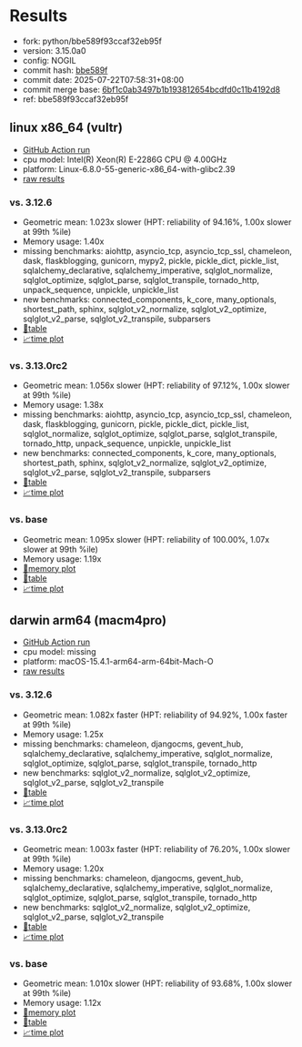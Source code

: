 # Results

- fork: python/bbe589f93ccaf32eb95f
- version: 3.15.0a0
- config: NOGIL
- commit hash: [bbe589f](https://github.com/python/cpython/commit/bbe589f)
- commit date: 2025-07-22T07:58:31+08:00
- commit merge base: [6bf1c0ab3497b1b193812654bcdfd0c11b4192d8](https://github.com/python/cpython/commit/6bf1c0ab3497b1b193812654bcdfd0c11b4192d8)
- ref: bbe589f93ccaf32eb95f

## linux x86_64 (vultr)

- [GitHub Action run](https://github.com/facebookexperimental/free-threading-benchmarking/actions/runs/16431382835)
- cpu model: Intel(R) Xeon(R) E-2286G CPU @ 4.00GHz
- platform: Linux-6.8.0-55-generic-x86_64-with-glibc2.39
- [raw results](bm-20250722-vultr-x86_64-python-bbe589f93ccaf32eb95f-3.15.0a0-bbe589f.json)

### vs. 3.12.6

- Geometric mean: 1.023x slower (HPT: reliability of 94.16%, 1.00x slower at 99th %ile)
- Memory usage: 1.40x
- missing benchmarks: aiohttp, asyncio_tcp, asyncio_tcp_ssl, chameleon, dask, flaskblogging, gunicorn, mypy2, pickle, pickle_dict, pickle_list, sqlalchemy_declarative, sqlalchemy_imperative, sqlglot_normalize, sqlglot_optimize, sqlglot_parse, sqlglot_transpile, tornado_http, unpack_sequence, unpickle, unpickle_list
- new benchmarks: connected_components, k_core, many_optionals, shortest_path, sphinx, sqlglot_v2_normalize, sqlglot_v2_optimize, sqlglot_v2_parse, sqlglot_v2_transpile, subparsers
- [📄table](bm-20250722-vultr-x86_64-python-bbe589f93ccaf32eb95f-3.15.0a0-bbe589f-vs-3.12.6.md)
- [📈time plot](bm-20250722-vultr-x86_64-python-bbe589f93ccaf32eb95f-3.15.0a0-bbe589f-vs-3.12.6.svg)

### vs. 3.13.0rc2

- Geometric mean: 1.056x slower (HPT: reliability of 97.12%, 1.00x slower at 99th %ile)
- Memory usage: 1.38x
- missing benchmarks: aiohttp, asyncio_tcp, asyncio_tcp_ssl, chameleon, dask, flaskblogging, gunicorn, pickle, pickle_dict, pickle_list, sqlglot_normalize, sqlglot_optimize, sqlglot_parse, sqlglot_transpile, tornado_http, unpack_sequence, unpickle, unpickle_list
- new benchmarks: connected_components, k_core, many_optionals, shortest_path, sphinx, sqlglot_v2_normalize, sqlglot_v2_optimize, sqlglot_v2_parse, sqlglot_v2_transpile, subparsers
- [📄table](bm-20250722-vultr-x86_64-python-bbe589f93ccaf32eb95f-3.15.0a0-bbe589f-vs-3.13.0rc2.md)
- [📈time plot](bm-20250722-vultr-x86_64-python-bbe589f93ccaf32eb95f-3.15.0a0-bbe589f-vs-3.13.0rc2.svg)

### vs. base

- Geometric mean: 1.095x slower (HPT: reliability of 100.00%, 1.07x slower at 99th %ile)
- Memory usage: 1.19x
- [🧠memory plot](bm-20250722-vultr-x86_64-python-bbe589f93ccaf32eb95f-3.15.0a0-bbe589f-vs-base-mem.svg)
- [📄table](bm-20250722-vultr-x86_64-python-bbe589f93ccaf32eb95f-3.15.0a0-bbe589f-vs-base.md)
- [📈time plot](bm-20250722-vultr-x86_64-python-bbe589f93ccaf32eb95f-3.15.0a0-bbe589f-vs-base.svg)

## darwin arm64 (macm4pro)

- [GitHub Action run](https://github.com/facebookexperimental/free-threading-benchmarking/actions/runs/16431382835)
- cpu model: missing
- platform: macOS-15.4.1-arm64-arm-64bit-Mach-O
- [raw results](bm-20250722-macm4pro-arm64-python-bbe589f93ccaf32eb95f-3.15.0a0-bbe589f.json)

### vs. 3.12.6

- Geometric mean: 1.082x faster (HPT: reliability of 94.92%, 1.00x faster at 99th %ile)
- Memory usage: 1.25x
- missing benchmarks: chameleon, djangocms, gevent_hub, sqlalchemy_declarative, sqlalchemy_imperative, sqlglot_normalize, sqlglot_optimize, sqlglot_parse, sqlglot_transpile, tornado_http
- new benchmarks: sqlglot_v2_normalize, sqlglot_v2_optimize, sqlglot_v2_parse, sqlglot_v2_transpile
- [📄table](bm-20250722-macm4pro-arm64-python-bbe589f93ccaf32eb95f-3.15.0a0-bbe589f-vs-3.12.6.md)
- [📈time plot](bm-20250722-macm4pro-arm64-python-bbe589f93ccaf32eb95f-3.15.0a0-bbe589f-vs-3.12.6.svg)

### vs. 3.13.0rc2

- Geometric mean: 1.003x faster (HPT: reliability of 76.20%, 1.00x slower at 99th %ile)
- Memory usage: 1.20x
- missing benchmarks: chameleon, djangocms, gevent_hub, sqlalchemy_declarative, sqlalchemy_imperative, sqlglot_normalize, sqlglot_optimize, sqlglot_parse, sqlglot_transpile, tornado_http
- new benchmarks: sqlglot_v2_normalize, sqlglot_v2_optimize, sqlglot_v2_parse, sqlglot_v2_transpile
- [📄table](bm-20250722-macm4pro-arm64-python-bbe589f93ccaf32eb95f-3.15.0a0-bbe589f-vs-3.13.0rc2.md)
- [📈time plot](bm-20250722-macm4pro-arm64-python-bbe589f93ccaf32eb95f-3.15.0a0-bbe589f-vs-3.13.0rc2.svg)

### vs. base

- Geometric mean: 1.010x slower (HPT: reliability of 93.68%, 1.00x slower at 99th %ile)
- Memory usage: 1.12x
- [🧠memory plot](bm-20250722-macm4pro-arm64-python-bbe589f93ccaf32eb95f-3.15.0a0-bbe589f-vs-base-mem.svg)
- [📄table](bm-20250722-macm4pro-arm64-python-bbe589f93ccaf32eb95f-3.15.0a0-bbe589f-vs-base.md)
- [📈time plot](bm-20250722-macm4pro-arm64-python-bbe589f93ccaf32eb95f-3.15.0a0-bbe589f-vs-base.svg)

